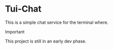 # Tui-Chat

This is a simple chat service for the terminal where.

> [!IMPORTANT]
> This project is still in an early dev phase.
